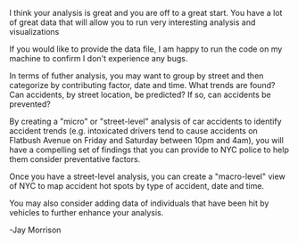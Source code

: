 I think your analysis is great and you are off to a great start. You have a lot of great data that will allow you to run very interesting analysis and visualizations

If you would like to provide the data file, I am happy to run the code on my machine to confirm I don't experience any bugs. 

In terms of futher analysis, you may want to group by street and then categorize by contributing factor, date and time. 
	What trends are found? 
	Can accidents, by street location, be predicted? If so, can accidents be prevented? 

By creating a "micro" or "street-level" analysis of car accidents to identify accident trends (e.g. intoxicated drivers tend to cause accidents on Flatbush Avenue on Friday and Saturday between 10pm and 4am), you will have a compelling set of findings that you can provide to NYC police to help them consider preventative factors. 

Once you have a street-level analysis, you can create a "macro-level" view of NYC to map accident hot spots by type of accident, date and time. 

You may also consider adding data of individuals that have been hit by vehicles to further enhance your analysis.

-Jay Morrison